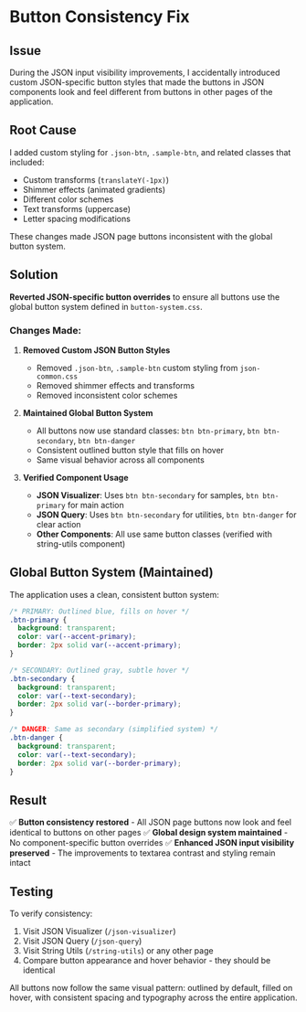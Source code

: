 # Button Consistency Fix

## Issue
During the JSON input visibility improvements, I accidentally introduced custom JSON-specific button styles that made the buttons in JSON components look and feel different from buttons in other pages of the application.

## Root Cause
I added custom styling for `.json-btn`, `.sample-btn`, and related classes that included:
- Custom transforms (`translateY(-1px)`)
- Shimmer effects (animated gradients)
- Different color schemes
- Text transforms (uppercase)
- Letter spacing modifications

These changes made JSON page buttons inconsistent with the global button system.

## Solution
**Reverted JSON-specific button overrides** to ensure all buttons use the global button system defined in `button-system.css`.

### Changes Made:

1. **Removed Custom JSON Button Styles**
   - Removed `.json-btn`, `.sample-btn` custom styling from `json-common.css`
   - Removed shimmer effects and transforms
   - Removed inconsistent color schemes

2. **Maintained Global Button System**
   - All buttons now use standard classes: `btn btn-primary`, `btn btn-secondary`, `btn btn-danger`
   - Consistent outlined button style that fills on hover
   - Same visual behavior across all components

3. **Verified Component Usage**
   - **JSON Visualizer**: Uses `btn btn-secondary` for samples, `btn btn-primary` for main action
   - **JSON Query**: Uses `btn btn-secondary` for utilities, `btn btn-danger` for clear action
   - **Other Components**: All use same button classes (verified with string-utils component)

## Global Button System (Maintained)
The application uses a clean, consistent button system:

```css
/* PRIMARY: Outlined blue, fills on hover */
.btn-primary {
  background: transparent;
  color: var(--accent-primary);
  border: 2px solid var(--accent-primary);
}

/* SECONDARY: Outlined gray, subtle hover */
.btn-secondary {
  background: transparent;
  color: var(--text-secondary);
  border: 2px solid var(--border-primary);
}

/* DANGER: Same as secondary (simplified system) */
.btn-danger {
  background: transparent;
  color: var(--text-secondary);
  border: 2px solid var(--border-primary);
}
```

## Result
✅ **Button consistency restored** - All JSON page buttons now look and feel identical to buttons on other pages
✅ **Global design system maintained** - No component-specific button overrides
✅ **Enhanced JSON input visibility preserved** - The improvements to textarea contrast and styling remain intact

## Testing
To verify consistency:
1. Visit JSON Visualizer (`/json-visualizer`) 
2. Visit JSON Query (`/json-query`)
3. Visit String Utils (`/string-utils`) or any other page
4. Compare button appearance and hover behavior - they should be identical

All buttons now follow the same visual pattern: outlined by default, filled on hover, with consistent spacing and typography across the entire application.

